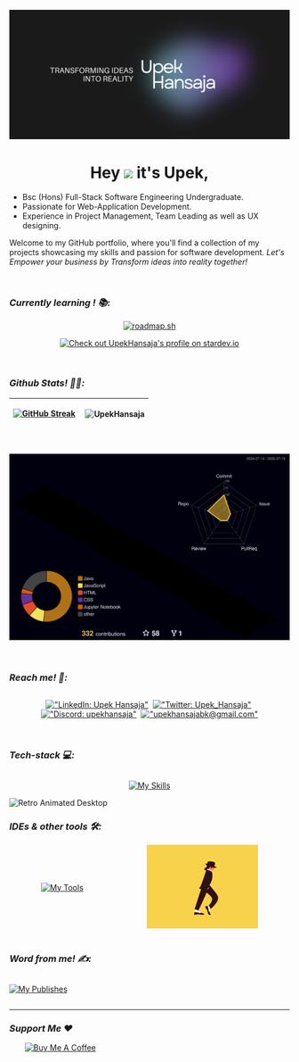 ![Header](./res/Upek-Social%20Media-Banner.png)

<h1 align="center">Hey <img src="https://raw.githubusercontent.com/Tarikul-Islam-Anik/Animated-Fluent-Emojis/master/Emojis/Hand%20gestures/Waving%20Hand.png" height="37" style="border-bottom:none;"/> it's Upek,</h1>

- Bsc (Hons) Full-Stack Software Engineering Undergraduate.
- Passionate for Web-Application Development.
- Experience in Project Management, Team Leading as well as UX designing.

Welcome to my GitHub portfolio, where you'll find a collection of my projects showcasing my skills and passion for software development. _Let's Empower your business by Transform ideas into reality together!_

</br>

### _Currently learning ! 📚:_

<div align="center" style="width:'100%'; display: 'flex'; align-items: 'center'; justify-content: 'center'; flex-direction:'row';">

   [![roadmap.sh](https://roadmap.sh/card/wide/65c390fa0c54812283ad037e?variant=dark)](https://roadmap.sh)

   [![Check out UpekHansaja's profile on stardev.io](https://stardev.io/developers/UpekHansaja/badge/languages/country.svg)](https://stardev.io/developers/UpekHansaja)
   
</div>


</br>

### _Github Stats! 👨‍💻:_


| <a href="https://git.io/streak-stats"><img src="https://streak-stats.demolab.com?user=UpekHansaja&theme=tokyonight&hide_border=true" alt="GitHub Streak" /></a> | <p align="left">&nbsp;<img align="center" src="https://github-readme-stats.vercel.app/api?username=UpekHansaja&show_icons=true&theme=tokyonight&hide_border=true&locale=en" alt="UpekHansaja" /></p> |
| ------------------------------------------------------------------------------------------------------------------------------------ | ---------------------------------------------------------------------------------------------------------------------------------------------------------------------------------------------------- |

<br/>

![](./profile-3d-contrib/profile-night-rainbow.svg)

<br/>

### _Reach me! 💬:_


<div style="width:'100%'; display: flex; align-items: center; justify-content: center;">

<div align="center" style="width:'50%'; display: inline-block; align-items: center; justify-content: center;">

  &nbsp;[!["LinkedIn: Upek Hansaja"](https://skillicons.dev/icons?i=linkedin)](https://www.linkedin.com/in/upek-hansaja/) &nbsp;[!["Twitter: Upek_Hansaja"](https://skillicons.dev/icons?i=twitter)](https://x.com/Upek_Hansaja) &nbsp;[!["Discord: upekhansaja"](https://skillicons.dev/icons?i=discord)](https://discord.com/login?redirect_to=%2Fchannels%2F%40upekhansaja) &nbsp;[!["upekhansajabk@gmail.com"](https://skillicons.dev/icons?i=gmail)](mailto:upekhansajabk@gmail.com)

</div>

</div>

</br>

### _Tech-stack 💻:_

<div align="center" style="width:'100%'; display: flex; align-items: center; justify-content: center;">

[![My Skills](https://skillicons.dev/icons?i=html,css,sass,js,jquery,bootstrap,tailwind,react,vite,ts,nextjs,angular,threejs,docker,kubernetes,nodejs,express,php,java,hibernate,mysql,firebase,mongodb,azure,gcp,maven,regex,git,md,bash,npm,pnpm,yarn&perline=14)](#)

</div>

<div align="center" style="width:'50%'; display: inline-block; align-items: center; justify-content: center;">

<img src="./res/retro-desktop.gif" alt="Retro Animated Desktop"  width="215" />

</div>

</br>

### _IDEs & other tools 🛠️:_


<div style="display: flex; align-items: center; justify-content: space-around; width:'100%';">


<div align="center" style="width:'50%'; display: inline-block; align-items: center; justify-content: center;">

[![My Tools](https://skillicons.dev/icons?i=idea,vscode,androidstudio,arduino,github,postman,netlify,vercel,figma,notion)](#)

</div>

<div align="center" style="width:'50%'; display: inline-block; align-items: center; justify-content: center;">

<img src="./res/moonwalk.gif" alt="Retro Animated Desktop" width="200" />

</div>

</div>

</br>

### _Word from me! ✍️:_

<div align="center" style="width:'100%'; display: inline-block; align-items: center; justify-content: center;">

[![My Publishes](https://skillicons.dev/icons?i=devto)](https://dev.to/upek_hansaja)

</div>

</br>

<hr>

<p>


### _Support Me ❤️_

<!-- <img align="right" alt="Support" width="150" src="res/sup.gif"/> -->

&nbsp;&nbsp;&nbsp;&nbsp;&nbsp;&nbsp;&nbsp;<a href="https://www.buymeacoffee.com/UpekHansaja" target="_blank"><img src="https://cdn.buymeacoffee.com/buttons/v2/default-yellow.png" alt="Buy Me A Coffee" style="height: 50px" ></a>

</p>
